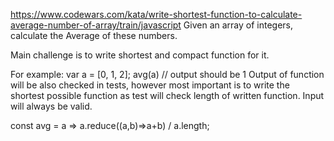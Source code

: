 https://www.codewars.com/kata/write-shortest-function-to-calculate-average-number-of-array/train/javascript
Given an array of integers, calculate the Average of these numbers.

Main challenge is to write shortest and compact function for it.

For example: var a = [0, 1, 2]; 
avg(a) // output should be 1
Output of function will be also checked in tests, however most important is to write the shortest possible function as test will check length of written function. Input will always be valid.

const avg = a => a.reduce((a,b)=>a+b) / a.length;
